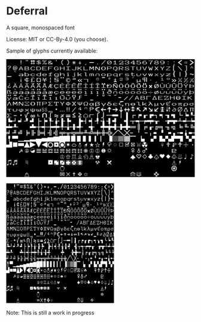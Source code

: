 # Deferral
A square, monospaced font

License:  MIT or CC-By-4.0 (you choose).

Sample of glyphs currently available:

![A sample bitmap](bitmaps/Deferral-Square-16-glyphs.png)

![A sample bitmap](bitmaps/Deferral-Regular-16-glyphs.png)

Note: This is still a work in progress
